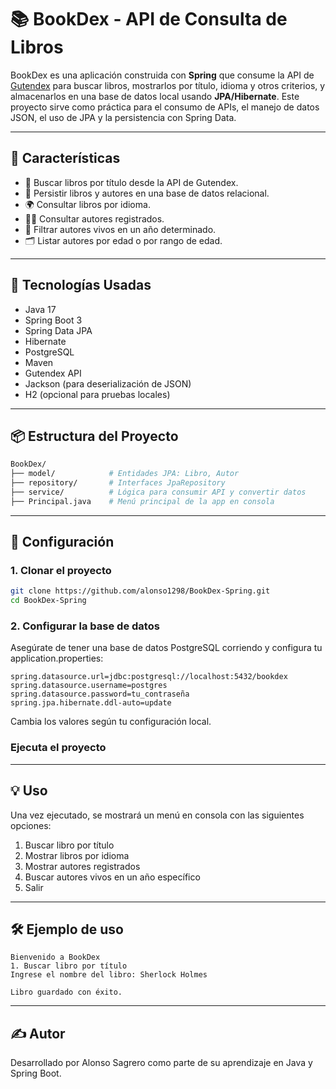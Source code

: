 # 📚 BookDex - API de Consulta de Libros

BookDex es una aplicación construida con **Spring** que consume la API de [Gutendex](https://gutendex.com/) para buscar libros, mostrarlos por título, idioma y otros criterios, y almacenarlos en una base de datos local usando **JPA/Hibernate**. Este proyecto sirve como práctica para el consumo de APIs, el manejo de datos JSON, el uso de JPA y la persistencia con Spring Data.

---

## 🚀 Características

- 🔎 Buscar libros por título desde la API de Gutendex.
- 📄 Persistir libros y autores en una base de datos relacional.
- 🌍 Consultar libros por idioma.
- 👨‍💻 Consultar autores registrados.
- 📆 Filtrar autores vivos en un año determinado.
- 🗂 Listar autores por edad o por rango de edad.

---

## 🧱 Tecnologías Usadas

- Java 17
- Spring Boot 3
- Spring Data JPA
- Hibernate
- PostgreSQL
- Maven
- Gutendex API
- Jackson (para deserialización de JSON)
- H2 (opcional para pruebas locales)

---

## 📦 Estructura del Proyecto

```bash
BookDex/
├── model/            # Entidades JPA: Libro, Autor
├── repository/       # Interfaces JpaRepository
├── service/          # Lógica para consumir API y convertir datos
├── Principal.java    # Menú principal de la app en consola
```

---

## 🔧 Configuración

### 1. Clonar el proyecto

```bash
git clone https://github.com/alonso1298/BookDex-Spring.git
cd BookDex-Spring
```

### 2. Configurar la base de datos

Asegúrate de tener una base de datos PostgreSQL corriendo y configura tu application.properties:

``` properties
spring.datasource.url=jdbc:postgresql://localhost:5432/bookdex
spring.datasource.username=postgres
spring.datasource.password=tu_contraseña
spring.jpa.hibernate.ddl-auto=update
```

Cambia los valores según tu configuración local.

### Ejecuta el proyecto

---

## 💡 Uso

Una vez ejecutado, se mostrará un menú en consola con las siguientes opciones:
1.	Buscar libro por título
2.	Mostrar libros por idioma
3.	Mostrar autores registrados
4.	Buscar autores vivos en un año específico
5.	Salir

---

## 🛠 Ejemplo de uso

```
Bienvenido a BookDex
1. Buscar libro por título
Ingrese el nombre del libro: Sherlock Holmes

Libro guardado con éxito.
```

---

## ✍️ Autor

Desarrollado por Alonso Sagrero como parte de su aprendizaje en Java y Spring Boot.
